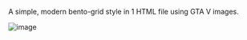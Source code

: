 A simple, modern bento-grid style in 1 HTML file using GTA V images.

![image](https://github.com/vtonu/Simple_BentoGrid/assets/56773210/377fbd35-0bb5-42b2-8e59-e80bcb800fca)
